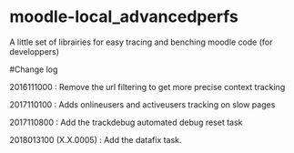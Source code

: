 # moodle-local_advancedperfs
A little set of librairies for easy tracing and benching moodle code (for developpers)

#Change log

2016111000 : Remove the url filtering to get more precise context tracking

2017110100 : Adds onlineusers and activeusers tracking on slow pages

2017110800 : Add the trackdebug automated debug reset task

2018013100 (X.X.0005) : Add the datafix task.
